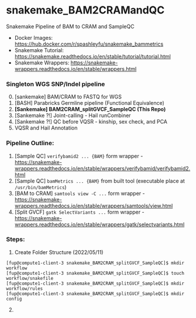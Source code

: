 # snakemake_BAM2CRAMandQC
Snakemake Pipeline of BAM to CRAM and SampleQC

* Docker Images: https://hub.docker.com/r/spashleyfu/snakemake_bammetrics
* Snakemake Tutorial: https://snakemake.readthedocs.io/en/stable/tutorial/tutorial.html
* Snakemake Wrappers: https://snakemake-wrappers.readthedocs.io/en/stable/wrappers.html

### Singleton WGS SNP/Indel pipeline

0. [sankemake] BAM/CRAM to FASTQ for WGS
1. [BASH] Parabricks Germline pipeline (Functional Equivalence)
2. **[Sankemake] BAM2CRAM_splitGVCF_SampleQC (This Repo)**
3. [Sankemake ?!] Joint-calling - Hail runCombiner
4. [Sankemake ?!] QC before VQSR - kinship, sex check, and PCA
5. VQSR and Hail Annotation


### Pipeline Outline:

1. [Sample QC] `verifybamid2 ... {BAM}` form wrapper - https://snakemake-wrappers.readthedocs.io/en/stable/wrappers/verifybamid/verifybamid2.html
2. [Sample QC] `bamMetrics ... {BAM}` from built tool (executable place at `/usr/bin/bamMetrics`)
3. [BAM to CRAM] `samtools view -C ...` form wrapper - https://snakemake-wrappers.readthedocs.io/en/stable/wrappers/samtools/view.html
4. [Split GVCF] `gatk SelectVariants ...` form wrapper - https://snakemake-wrappers.readthedocs.io/en/stable/wrappers/gatk/selectvariants.html


### Steps:

1. Create Folder Structure (2022/05/11)

```
[fup@compute1-client-3 snakemake_BAM2CRAM_splitGVCF_SampleQC]$ mkdir workflow
[fup@compute1-client-3 snakemake_BAM2CRAM_splitGVCF_SampleQC]$ touch workflow/snakefile
[fup@compute1-client-3 snakemake_BAM2CRAM_splitGVCF_SampleQC]$ mkdir workflow/rules
[fup@compute1-client-3 snakemake_BAM2CRAM_splitGVCF_SampleQC]$ mkdir config
```

2. 

